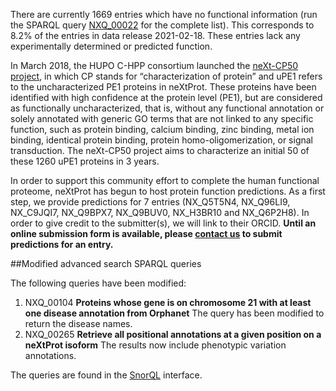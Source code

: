 There are currently 1669 entries which have no functional information (run the SPARQL query [NXQ\_00022](https://www.nextprot.org/proteins/search?mode=advanced&queryId=NXQ_00022) for the complete list). This corresponds to 8.2% of the entries in data release 2021-02-18. These entries lack any experimentally determined or predicted function.

In March 2018, the HUPO C-HPP consortium launched the [neXt-CP50 project](https://pubmed.ncbi.nlm.nih.gov/30269496/), in which CP stands for “characterization of protein” and uPE1 refers to the uncharacterized PE1 proteins in neXtProt. These proteins have been identified with high confidence at the protein level (PE1), but are considered as functionally uncharacterized, that is, without any functional annotation or solely annotated with generic GO terms that are not linked to any specific function, such as protein binding, calcium binding, zinc binding, metal ion binding, identical protein binding, protein homo-oligomerization, or signal transduction. The neXt-CP50 project aims to characterize an initial 50 of these 1260 uPE1 proteins in 3 years.

In order to support this community effort to complete the human functional proteome, neXtProt has begun to host protein function predictions. As a first step, we provide predictions for 7 entries (NX\_Q5T5N4, NX\_Q96LI9, NX\_C9JQI7, NX\_Q9BPX7, NX\_Q9BUV0, NX\_H3BR10 and NX\_Q6P2H8). In order to give credit to the submitter(s), we will link to their ORCID. **Until an online submission form is available, please [contact us](mailto:support@nextprot.org?subject=\[Function%20Prediction\]) to submit predictions for an entry.**

##Modified advanced search SPARQL queries

The following queries have been modified:

1. NXQ\_00104 **Proteins whose gene is on chromosome 21 with at least one disease annotation from Orphanet** The query has been modified to return the disease names.
2. NXQ\_00265 **Retrieve all positional annotations at a given position on a neXtProt isoform** The results now include phenotypic variation annotations.

The queries are found in the [SnorQL](https://snorql.nextprot.org/) interface.
